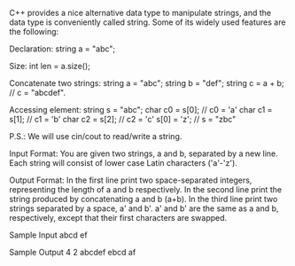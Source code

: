 C++ provides a nice alternative data type to manipulate strings, and the data type is conveniently called string. Some of its widely used features are the following:

Declaration:
string a = "abc";

Size:
int len = a.size();

Concatenate two strings:
string a = "abc";
string b = "def";
string c = a + b; // c = "abcdef".

Accessing  element:
string s = "abc";
char   c0 = s[0];   // c0 = 'a'
char   c1 = s[1];   // c1 = 'b'
char   c2 = s[2];   // c2 = 'c'
s[0] = 'z';         // s = "zbc"

P.S.: We will use cin/cout to read/write a string.

Input Format:
You are given two strings, a and b, separated by a new line. Each string will consist of lower case Latin characters ('a'-'z').

Output Format:
In the first line print two space-separated integers, representing the length of a and b respectively.
In the second line print the string produced by concatenating a and b (a+b).
In the third line print two strings separated by a space, a' and b'. a' and b' are the same as a and b, respectively, except that their first characters are swapped.

Sample Input
abcd
ef

Sample Output
4 2
abcdef
ebcd af